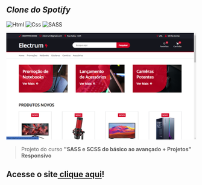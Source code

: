 ## ***Clone do Spotify***

![Html](https://img.shields.io/badge/HTML5-E34F26?style=flot&logo=html5&logoColor=white)
![Css](https://img.shields.io/badge/CSS3-1572B6?style=flot&logo=css3&logoColor=white)
![SASS](https://img.shields.io/badge/SASS-hotpink.svg?style=flot&logo=SASS&logoColor=white)

<img src="print-projeto.png" alt="exemplo imagem">

> Projeto do curso <strong>"SASS e SCSS do básico ao avançado + Projetos"
> Responsivo  
## Acesse o site<a href="https://electrum-ecommerce.netlify.app/" target="_blank"> clique aqui</a>!


